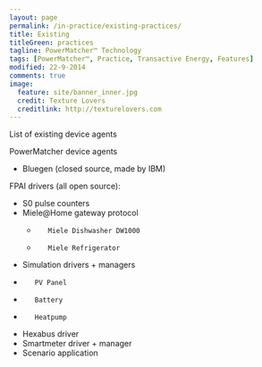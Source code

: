 ```yaml
---
layout: page
permalink: /in-practice/existing-practices/
title: Existing
titleGreen: practices
tagline: PowerMatcher™ Technology
tags: [PowerMatcher™, Practice, Transactive Energy, Features]
modified: 22-9-2014
comments: true
image:
  feature: site/banner_inner.jpg
  credit: Texture Lovers
  creditlink: http://texturelovers.com
---
```


List of existing device agents

PowerMatcher device agents

* Bluegen (closed source, made by IBM)

FPAI drivers (all open source):

* S0 pulse counters 
* Miele@Home gateway protocol
	*        Miele Dishwasher DW1000
	*        Miele Refrigerator
* Simulation drivers + managers
 *        PV Panel
 *        Battery
 *        Heatpump
* Hexabus driver
*    Smartmeter driver + manager
* Scenario application